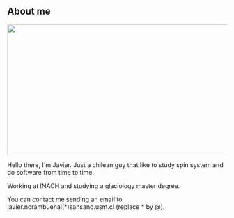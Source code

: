 ## About me
<a href="https://www.gitanimals.org/en_US?utm_medium=image&utm_source=javinoram&utm_content=farm">
<img
  src="https://render.gitanimals.org/farms/javinoram"
  width="600"
  height="300"
/>
</a>

Hello there, I'm Javier. Just a chilean guy that like to study spin system and do software from time to time.

Working at INACH and studying a glaciology master degree.

You can contact me sending an email to javier.norambuenal(*)sansano.usm.cl (replace * by @).
